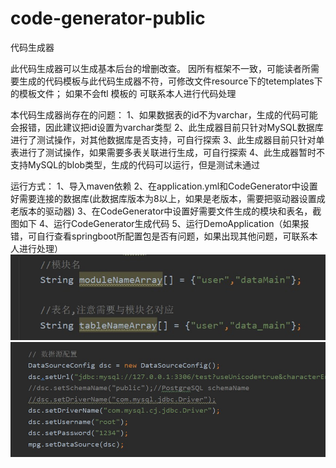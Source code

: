 # code-generator-public
代码生成器


此代码生成器可以生成基本后台的增删改查。
因所有框架不一致，可能读者所需要生成的代码模板与此代码生成器不符，可修改文件resource下的tetemplates下的模板文件；
如果不会ftl 模板的 可联系本人进行代码处理

本代码生成器尚存在的问题：
1、如果数据表的id不为varchar，生成的代码可能会报错，因此建议把id设置为varchar类型
2、此生成器目前只针对MySQL数据库进行了测试操作，对其他数据库是否支持，可自行探索
3、此生成器目前只针对单表进行了测试操作，如果需要多表关联进行生成，可自行探索
4、此生成器暂时不支持MySQL的blob类型，生成的代码可以运行，但是测试未通过


运行方式：
1、导入maven依赖
2、在application.yml和CodeGenerator中设置好需要连接的数据库(此数据库版本为8以上，如果是老版本，需要把驱动器设置成老版本的驱动器)
3、在CodeGenerator中设置好需要文件生成的模块和表名，截图如下
4、运行CodeGenerator生成代码
5、运行DemoApplication（如果报错，可自行查看springboot所配置包是否有问题，如果出现其他问题，可联系本人进行处理）
![image](https://github.com/childwanwan/code-generator-public/blob/master/images/tables.jpg)
![image](https://github.com/childwanwan/code-generator-public/blob/master/images/jdbc.jpg)

